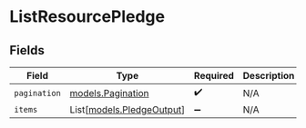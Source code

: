 # ListResourcePledge


## Fields

| Field                                                  | Type                                                   | Required                                               | Description                                            |
| ------------------------------------------------------ | ------------------------------------------------------ | ------------------------------------------------------ | ------------------------------------------------------ |
| `pagination`                                           | [models.Pagination](../models/pagination.md)           | :heavy_check_mark:                                     | N/A                                                    |
| `items`                                                | List[[models.PledgeOutput](../models/pledgeoutput.md)] | :heavy_minus_sign:                                     | N/A                                                    |
